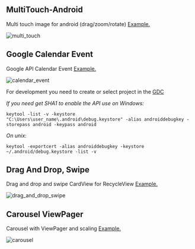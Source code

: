 ## MultiTouch-Android
Multi touch image for android (drag/zoom/rotate) [Example.](https://github.com/nikartm/AndroidUsefulExamples/tree/master/multi-touch)

![multi_touch](https://raw.githubusercontent.com/nikartm/AndroidUsefulExamples/master/screenshots/multi_touch.gif)

## Google Calendar Event
Google API Calendar Event [Example.](https://github.com/nikartm/AndroidUsefulExamples/tree/master/google-calendar-event)

![calendar_event](https://raw.githubusercontent.com/nikartm/AndroidUsefulExamples/master/screenshots/calendar_event.gif)

For development you need to create or select project in the [GDC](https://console.developers.google.com/flows/enableapi?apiid=calendar)

*If you need get SHA1 to enable the API use on Windows:*
```
keytool -list -v -keystore "C:\Users\user_name\.android\debug.keystore" -alias androiddebugkey -storepass android -keypass android
```
*On unix:*
```
keytool -exportcert -alias androiddebugkey -keystore ~/.android/debug.keystore -list -v
```
## Drag And Drop, Swipe
Drag and drop and swipe CardView for RecycleView [Example.](https://github.com/nikartm/AndroidUsefulExamples/tree/master/drag-and-drop)

![drag_and_drop_swipe](https://raw.githubusercontent.com/nikartm/AndroidUsefulExamples/master/screenshots/drag_and_drop_swipe.gif)

## Carousel ViewPager
Carousel with ViewPager and scaling [Example.](https://github.com/nikartm/AndroidUsefulExamples/tree/master/carousel-viewpager)

![carousel](https://raw.githubusercontent.com/nikartm/AndroidUsefulExamples/master/screenshots/carousel_viewpager.gif)